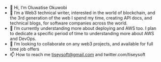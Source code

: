 - 👋 Hi, I’m Oluwatise Okuwobi
- 👀 I’m a Web3 technical writer, interested in the world of blockchain, and the 3rd generation of the web I spend my time, creating API docs, and technical blogs, for software companies across the world.
- 🌱 I’m currently understanding more about deploying and AWS too. I plan to dedicate a specific period of time to understanding more about AWS and DevOps.
- 💞️ I’m looking to collaborate on any web3 projects, and available for full time job offers
- 📫 How to reach me tiseysoft@gmail.com and twitter.com/tiseysoft

<!---
tiseysoft/tiseysoft is a ✨ special ✨ repository because its `README.md` (this file) appears on your GitHub profile.
You can click the Preview link to take a look at your changes.
--->
